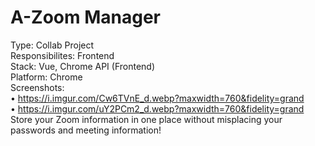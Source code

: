 # A-Zoom Manager
Type: Collab Project <br>
Responsibilites: Frontend <br>
Stack: Vue, Chrome API (Frontend) <br>
Platform: Chrome <br>
Screenshots: <br>
• https://i.imgur.com/Cw6TVnE_d.webp?maxwidth=760&fidelity=grand  <br>
• https://i.imgur.com/uY2PCm2_d.webp?maxwidth=760&fidelity=grand  <br>
Store your Zoom information in one place without misplacing your passwords and meeting information! 
